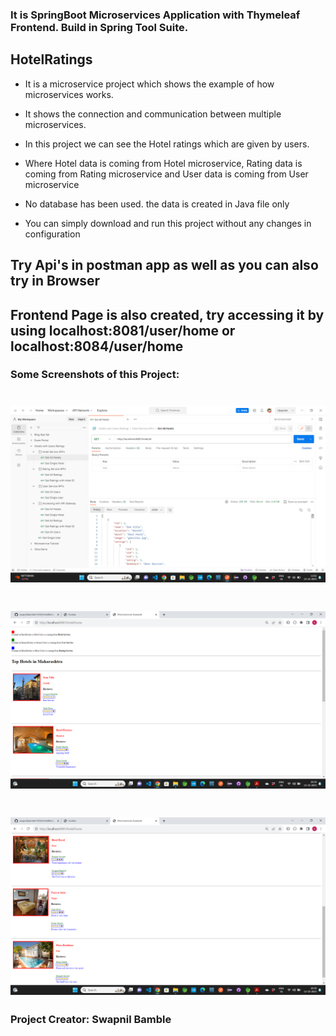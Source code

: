 

### It is SpringBoot Microservices Application with Thymeleaf Frontend. Build in Spring Tool Suite.

## HotelRatings
- It is a microservice project which shows the example of how microservices works.
-  It shows the connection and communication between multiple microservices.

-  In this project we can see the Hotel ratings which are given by users.
-  Where Hotel data is coming from Hotel microservice, Rating data is coming from Rating microservice and User data is coming from User microservice
-  No database has been used. the data is created in Java file only
-  You can simply download and run this project without any changes in configuration






 ## Try Api's in postman app as well as you can also try in Browser
 ## Frontend Page is also created, try accessing it by using localhost:8081/user/home or localhost:8084/user/home



### Some Screenshots of this Project:
![Postman example](a1.png)
==================================================================================================================================================================
![Eg1](a2.png)
==================================================================================================================================================================
![Eg2](a3.png)
==================================================================================================================================================================



### Project Creator: Swapnil Bamble


